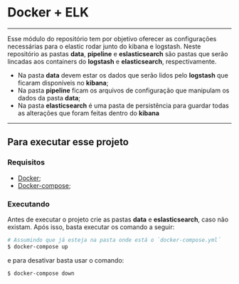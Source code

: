 # Docker + ELK
---------
Esse módulo do repositório tem por objetivo oferecer as configurações necessárias para o elastic rodar junto do kibana e logstash. Neste repositório as pastas **data**, **pipeline** e **eslasticsearch** são pastas que serão lincadas aos containers do **logstash** e **elasticsearch**, respectivamente.

- Na pasta **data** devem estar os dados que serão lidos pelo **logstash** que ficaram disponíveis no **kibana**;
- Na pasta **pipeline** ficam os arquivos de configuração que manipulam os dados da pasta **data**;
- Na pasta **elasticsearch** é uma pasta de persistência para guardar todas as alterações que foram feitas dentro do **kibana**
---------
## Para executar esse projeto

### Requisitos
* [Docker](https://docs.docker.com/get-docker/);
* [Docker-compose](https://docs.docker.com/compose/install/);

### Executando
Antes de executar o projeto crie as pastas **data** e **eslasticsearch**, caso não existam. Após isso, basta executar os comando a seguir:
```sh
# Assumindo que já esteja na pasta onde está o `docker-compose.yml´
$ docker-compose up
```
e para desativar basta usar o comando:
```sh
$ docker-compose down
```
